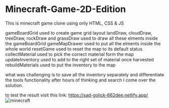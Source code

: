 # Minecraft-Game-2D-Edition
This is minecraft game clone using only HTML, CSS &amp; JS 

gameBoardGrid used to create game grid layout 
landDraw, cloudDraw, treeDraw, rockDraw and grassDraw used  to draw all these elments inside the gameBoardGrid 
gameMapDrawer used to put all the elments inside the whole world 
resetGame used to reset the map to its default status 
collectMaterial used to pick the correct material form the map 
updateInventory used to add to the right set of material once harvested 
rebuildMaterials used to put the inventory to the map

what was challenging is to save all the inventory separately and differentiate the tools functionality after hours of thinking and search I come over the solution.

to test the result visit this link: https://sad-golick-662dee.netlify.app/
![minecraft](https://user-images.githubusercontent.com/74101284/144736808-8971b5a6-9263-41c3-9f68-e67a11efe8d5.PNG)


